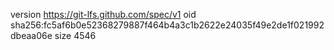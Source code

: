version https://git-lfs.github.com/spec/v1
oid sha256:fc5af6b0e52368279887f464b4a3c1b2622e24035f49e2de1f021992dbeaa06e
size 4546
